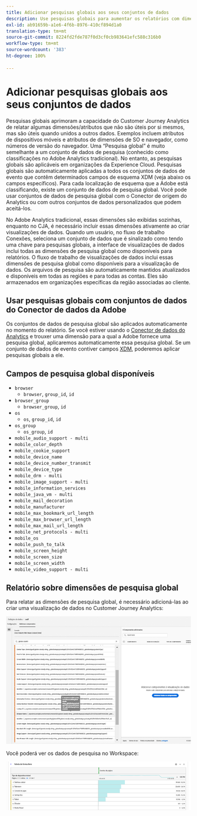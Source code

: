 ```yaml
---
title: Adicionar pesquisas globais aos seus conjuntos de dados
description: Use pesquisas globais para aumentar os relatórios com dimensões úteis no Customer Journey Analytics.
exl-id: ab91659b-a1e6-4f6b-8976-410cf894d1a0
translation-type: tm+mt
source-git-commit: 8224fd2fde787f0d3cf0cb983641efc588c316b0
workflow-type: tm+mt
source-wordcount: '383'
ht-degree: 100%

---
```


# Adicionar pesquisas globais aos seus conjuntos de dados

Pesquisas globais aprimoram a capacidade do Customer Journey Analytics de relatar algumas dimensões/atributos que não são úteis por si mesmos, mas são úteis quando unidos a outros dados. Exemplos incluem atributos de dispositivos móveis e atributos de dimensões de SO e navegador, como números de versão do navegador. Uma “Pesquisa global” é muito semelhante a um conjunto de dados de pesquisa (conhecido como classificações no Adobe Analytics tradicional). No entanto, as pesquisas globais são aplicáveis em organizações da Experience Cloud. Pesquisas globais são automaticamente aplicadas a todos os conjuntos de dados de evento que contêm determinados campos de esquema XDM (veja abaixo os campos específicos).
Para cada localização de esquema que a Adobe está classificando, existe um conjunto de dados de pesquisa global. Você pode usar conjuntos de dados de pesquisa global com o Conector de origem do Analytics ou com outros conjuntos de dados personalizados que podem aceitá-los.

No Adobe Analytics tradicional, essas dimensões são exibidas sozinhas, enquanto no CJA, é necessário incluir essas dimensões ativamente ao criar visualizações de dados. Quando um usuário, no fluxo de trabalho Conexões, seleciona um conjunto de dados que é sinalizado como tendo uma chave para pesquisas globais, a interface de visualizações de dados inclui todas as dimensões de pesquisa global como disponíveis para relatórios. O fluxo de trabalho de visualizações de dados inclui essas dimensões de pesquisa global como disponíveis para a visualização de dados. Os arquivos de pesquisa são automaticamente mantidos atualizados e disponíveis em todas as regiões e para todas as contas. Eles são armazenados em organizações específicas da região associadas ao cliente.

## Usar pesquisas globais com conjuntos de dados do Conector de dados da Adobe

Os conjuntos de dados de pesquisa global são aplicados automaticamente no momento do relatório. Se você estiver usando o [Conector de dados do Analytics](https://experienceleague.adobe.com/docs/experience-platform/sources/connectors/adobe-applications/analytics.html?lang=pt-BR#connectors) e trouxer uma dimensão para a qual a Adobe fornece uma pesquisa global, aplicaremos automaticamente essa pesquisa global. Se um conjunto de dados de evento contiver campos [XDM](https://experienceleague.adobe.com/docs/experience-platform/xdm/home.html?lang=pt-BR), poderemos aplicar pesquisas globais a ele.

## Campos de pesquisa global disponíveis

* `browser`
   * `browser`, `group_id`, `id`
* `browser_group`
   * `browser_group`, `id`
* `os`
   * `os`,  `group_id`,  `id`
* `os_group`
   * `os_group`,  `id`
* `mobile_audio_support - multi`
* `mobile_color_depth`
* `mobile_cookie_support`
* `mobile_device_name`
* `mobile_device_number_transmit`
* `mobile_device_type`
* `mobile_drm - multi`
* `mobile_image_support - multi`
* `mobile_information_services`
* `mobile_java_vm - multi`
* `mobile_mail_decoration`
* `mobile_manufacturer`
* `mobile_max_bookmark_url_length`
* `mobile_max_browser_url_length`
* `mobile_max_mail_url_length`
* `mobile_net_protocols - multi`
* `mobile_os`
* `mobile_push_to_talk`
* `mobile_screen_height`
* `mobile_screen_size`
* `mobile_screen_width`
* `mobile_video_support - multi`

## Relatório sobre dimensões de pesquisa global

Para relatar as dimensões de pesquisa global, é necessário adicioná-las ao criar uma visualização de dados no Customer Journey Analytics:

![](assets/global-lookup.png)

Você poderá ver os dados de pesquisa no Workspace:

![](assets/gl-reporting.png)
